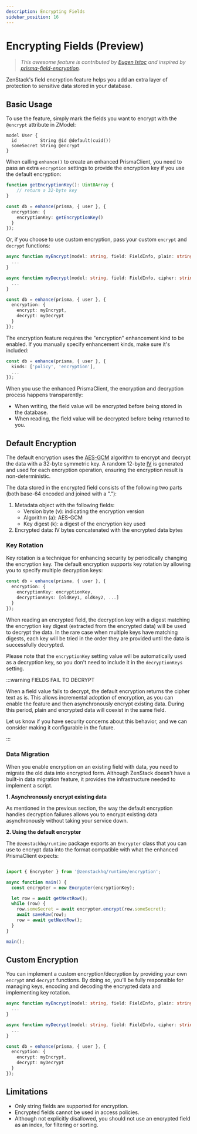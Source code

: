 ```yaml
---
description: Encrypting Fields
sidebar_position: 16
---
```


# Encrypting Fields (Preview)

> *This awesome feature is contributed by [Eugen Istoc](https://github.com/genu) and inspired by [prisma-field-encryption](https://github.com/47ng/prisma-field-encryption).*

ZenStack's field encryption feature helps you add an extra layer of protection to sensitive data stored in your database.

## Basic Usage

To use the feature, simply mark the fields you want to encrypt with the `@encrypt` attribute in ZModel:

```zmodel
model User {
  id         String @id @default(cuid())
  someSecret String @encrypt
}
```

When calling `enhance()` to create an enhanced PrismaClient, you need to pass an extra `encryption` settings to provide the encryption key if you use the default encryption:

```ts
function getEncryptionKey(): Uint8Array {
    // return a 32-byte key
}

const db = enhance(prisma, { user }, {
  encryption: {
    encryptionKey: getEncryptionKey()
  }
});
```

Or, if you choose to use custom encryption, pass your custom `encrypt` and `decrypt` functions:

```ts
async function myEncrypt(model: string, field: FieldInfo, plain: string) {
  ...
}

async function myDecrypt(model: string, field: FieldInfo, cipher: string) {
  ...
}

const db = enhance(prisma, { user }, {
  encryption: {
    encrypt: myEncrypt,
    decrypt: myDecrypt
  }
});
```

The encryption feature requires the "encryption" enhancement kind to be enabled. If you manually specify enhancement kinds, make sure it's included:

```ts
const db = enhance(prisma, { user }, {
  kinds: ['policy', 'encryption'],
  ...
});
```

When you use the enhanced PrismaClient, the encryption and decryption process happens transparently:
- When writing, the field value will be encrypted before being stored in the database.
- When reading, the field value will be decrypted before being returned to you.

## Default Encryption

The default encryption uses the [AES-GCM](https://en.wikipedia.org/wiki/Galois/Counter_Mode) algorithm to encrypt and decrypt the data with a 32-byte symmetric key. A random 12-byte [IV](https://en.wikipedia.org/wiki/Initialization_vector) is generated and used for each encryption operation, ensuring the encryption result is non-deterministic.

The data stored in the encrypted field consists of the following two parts (both base-64 encoded and joined with a "."):

1. Metadata object with the following fields: 
   - Version byte (v): indicating the encryption version
   - Algorithm (a): AES-GCM
   - Key digest (k): a digest of the encryption key used
2. Encrypted data: IV bytes concatenated with the encrypted data bytes

### Key Rotation

Key rotation is a technique for enhancing security by periodically changing the encryption key. The default encryption supports key rotation by allowing you to specify multiple decryption keys:

```ts
const db = enhance(prisma, { user }, {
  encryption: {
    encryptionKey: encryptionKey,
    decryptionKeys: [oldKey1, oldKey2, ...]
  }
});
```

When reading an encrypted field, the decryption key with a digest matching the encryption key digest (extracted from the encrypted data) will be used to decrypt the data. In the rare case when multiple keys have matching digests, each key will be tried in the order they are provided until the data is successfully decrypted.

Please note that the `encryptionKey` setting value will be automatically used as a decryption key, so you don't need to include it in the `decryptionKeys` setting.

:::warning FIELDS FAIL TO DECRYPT

When a field value fails to decrypt, the default encryption returns the cipher text as is. This allows incremental adoption of encryption, as you can enable the feature and then asynchronously encrypt existing data. During this period, plain and encrypted data will coexist in the same field.

Let us know if you have security concerns about this behavior, and we can consider making it configurable in the future.

:::

### Data Migration

When you enable encryption on an existing field with data, you need to migrate the old data into encrypted form. Although ZenStack doesn't have a built-in data migration feature, it provides the infrastructure needed to implement a script.

**1. Asynchronously encrypt existing data**

As mentioned in the previous section, the way the default encryption handles decryption failures allows you to encrypt existing data asynchronously without taking your service down.

**2. Using the default encrypter**

The `@zenstackhq/runtime` package exports an `Encrypter` class that you can use to encrypt data into the format compatible with what the enhanced PrismaClient expects:

```ts

import { Encrypter } from '@zenstackhq/runtime/encryption';

async function main() {
  const encrypter = new Encrypter(encryptionKey);

  let row = await getNextRow();
  while (row) {
    row.someSecret = await encrypter.encrypt(row.someSecret);
    await saveRow(row);
    row = await getNextRow();
  }
}

main();
```

## Custom Encryption

You can implement a custom encryption/decryption by providing your own `encrypt` and `decrypt` functions. By doing so, you'll be fully responsible for managing keys, encoding and decoding the encrypted data and implementing key rotation.

```ts
async function myEncrypt(model: string, field: FieldInfo, plain: string) {
  ...
}

async function myDecrypt(model: string, field: FieldInfo, cipher: string) {
  ...
}

const db = enhance(prisma, { user }, {
  encryption: {
    encrypt: myEncrypt,
    decrypt: myDecrypt
  }
});
```

## Limitations

- Only string fields are supported for encryption.
- Encrypted fields cannot be used in access policies.
- Although not explicitly disallowed, you should not use an encrypted field as an index, for filtering or sorting.
